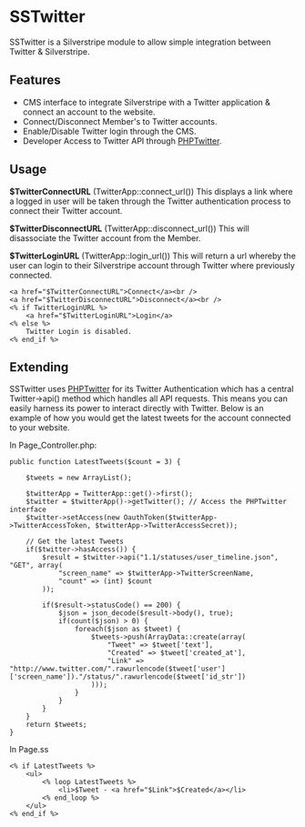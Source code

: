 SSTwitter
============================

SSTwitter is a Silverstripe module to allow simple integration between Twitter & Silverstripe.

Features
--------
* CMS interface to integrate Silverstripe with a Twitter application & connect an account to the website.
* Connect/Disconnect Member's to Twitter accounts.
* Enable/Disable Twitter login through the CMS.
* Developer Access to Twitter API through [PHPTwitter](http://www.github.com/micmania1/phptwitter).

Usage
--------

**$TwitterConnectURL** (TwitterApp::connect_url())
This displays a link where a logged in user will be taken through the Twitter authentication process to connect their Twitter account.

**$TwitterDisconnectURL** (TwitterApp::disconnect_url())
This will disassociate the Twitter account from the Member.

**$TwitterLoginURL** (TwitterApp::login_url())
This will return a url whereby the user can login to their Silverstripe account through Twitter where previously connected.

    <a href="$TwitterConnectURL">Connect</a><br />
	<a href="$TwitterDisconnectURL">Disconnect</a><br />
	<% if TwitterLoginURL %>
		<a href="$TwitterLoginURL">Login</a>
	<% else %>
		Twitter Login is disabled.
	<% end_if %>


Extending
---------
SSTwitter uses [PHPTwitter](http://www.github.com/micmania1/phptwitter) for its Twitter Authentication which has a central Twitter->api() method which handles all API requests. This means you can easily harness its power to interact directly with Twitter.
Below is an example of how you would get the latest tweets for the account connected to your website.

In Page_Controller.php:

    public function LatestTweets($count = 3) {
    
    	$tweets = new ArrayList();
   
        $twitterApp = TwitterApp::get()->first();
    	$twitter = $twitterApp()->getTwitter(); // Access the PHPTwitter interface
    	$twitter->setAccess(new OauthToken($twitterApp->TwitterAccessToken, $twitterApp->TwitterAccessSecret));
    
    	// Get the latest Tweets
    	if($twitter->hasAccess()) {
    	    $result = $twitter->api("1.1/statuses/user_timeline.json", "GET", array(
    	        "screen_name" => $twitterApp->TwitterScreenName,
    	        "count" => (int) $count
    	    ));
    	    
    	    if($result->statusCode() == 200) {
    	    	$json = json_decode($result->body(), true);
    	    	if(count($json) > 0) {
    	    		foreach($json as $tweet) {
    	    			$tweets->push(ArrayData::create(array(
    	    				"Tweet" => $tweet['text'],
    	    				"Created" => $tweet['created_at'],
    	    				"Link" => "http://www.twitter.com/".rawurlencode($tweet['user']['screen_name'])."/status/".rawurlencode($tweet['id_str'])
    	    			)));
    	    		}
    	    	}
    	    }
    	}
    	return $tweets;
    }


In Page.ss

    <% if LatestTweets %>
    	<ul>
    		<% loop LatestTweets %>
    			<li>$Tweet - <a href="$Link">$Created</a></li>
    		<% end_loop %>
    	</ul>
    <% end_if %>
    


